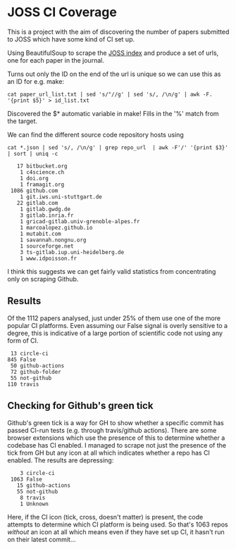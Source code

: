 # JOSS CI Coverage

This is a project with the aim of discovering the number of papers submitted to JOSS which have some kind of CI set up.

Using BeautifulSoup to scrape the [JOSS index](https://joss.theoj.org/papers?page=1) and produce a set of urls, one for each paper in the journal.

Turns out only the ID on the end of the url is unique so we can use this as an ID for e.g. make:

`cat paper_url_list.txt | sed 's/"//g' | sed 's/, /\n/g' | awk -F. '{print $5}' > id_list.txt`

Discovered the $* automatic variable in make! Fills in the '%' match from the target.

We can find the different source code repository hosts using

`cat *.json | sed 's/, /\n/g' | grep repo_url  | awk -F'/' '{print $3}' | sort | uniq -c`

```
   17 bitbucket.org
    1 c4science.ch
    1 doi.org
    1 framagit.org
 1086 github.com
    1 git.iws.uni-stuttgart.de
   22 gitlab.com
    1 gitlab.gwdg.de
    3 gitlab.inria.fr
    1 gricad-gitlab.univ-grenoble-alpes.fr
    1 marcoalopez.github.io
    1 mutabit.com
    1 savannah.nongnu.org
    1 sourceforge.net
    3 ts-gitlab.iup.uni-heidelberg.de
    1 www.idpoisson.fr
```

I think this suggests we can get fairly valid statistics from concentrating only on scraping Github.

## Results

Of the 1112 papers analysed, just under 25% of them use one of the more popular CI platforms. Even assuming our False signal is overly sensitive to a degree, this is indicative of a large portion of scientific code not using any form of CI.

```
 13 circle-ci
845 False
 50 github-actions
 72 github-folder
 55 not-github
110 travis
```

## Checking for Github's green tick

Github's green tick is a way for GH to show whether a specific commit has passed CI-run tests (e.g. through travis/github actions). There are some browser extensions which use the presence of this to determine whether a codebase has CI enabled. I managed to scrape not just the presence of the tick from GH but any icon at all which indicates whether a repo has CI enabled. The results are depressing:
```
    3 circle-ci
 1063 False
   15 github-actions
   55 not-github
    8 travis
    1 Unknown
```

Here, if the CI icon (tick, cross, doesn't matter) is present, the code attempts to determine which CI platform is being used. So that's 1063 repos *without* an icon at all which means even if they have set up CI, it hasn't run on their latest commit...
